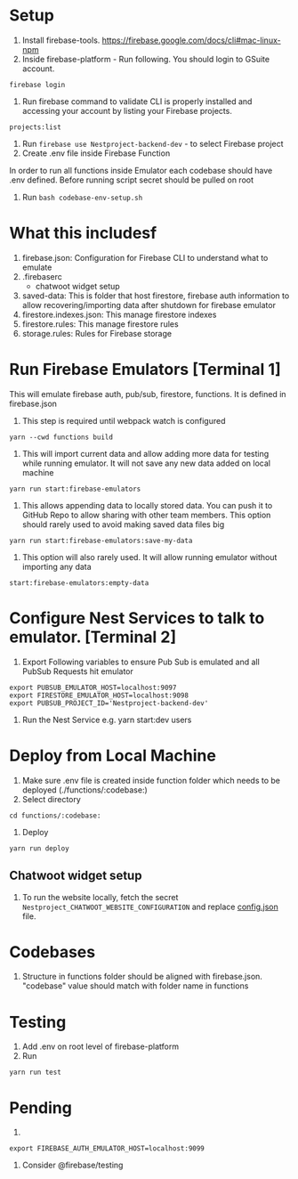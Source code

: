 # Setup

1. Install firebase-tools. https://firebase.google.com/docs/cli#mac-linux-npm
1. Inside firebase-platform - Run following. You should login to GSuite account.

```
firebase login
```

1. Run firebase command to validate CLI is properly installed and accessing your account by listing your Firebase projects.

```
projects:list
```

1. Run `firebase use Nestproject-backend-dev` - to select Firebase project
1. Create .env file inside Firebase Function

In order to run all functions inside Emulator each codebase should have .env defined. Before running script secret should be pulled on root

1. Run `bash codebase-env-setup.sh`

# What this includesf

1. firebase.json: Configuration for Firebase CLI to understand what to emulate
1. .firebaserc
   - chatwoot widget setup
1. saved-data: This is folder that host firestore, firebase auth information to allow recovering/importing data after shutdown for firebase emulator
1. firestore.indexes.json: This manage firestore indexes
1. firestore.rules: This manage firestore rules
1. storage.rules: Rules for Firebase storage

# Run Firebase Emulators [Terminal 1]

This will emulate firebase auth, pub/sub, firestore, functions. It is defined in firebase.json

1. This step is required until webpack watch is configured

```
yarn --cwd functions build
```

1. This will import current data and allow adding more data for testing while running emulator. It will not save any new data added on local machine

```
yarn run start:firebase-emulators
```

1. This allows appending data to locally stored data. You can push it to GitHub Repo to allow sharing with other team members. This option should rarely used to avoid making saved data files big

```
yarn run start:firebase-emulators:save-my-data
```

1. This option will also rarely used. It will allow running emulator without importing any data

```
start:firebase-emulators:empty-data
```

# Configure Nest Services to talk to emulator. [Terminal 2]

1. Export Following variables to ensure Pub Sub is emulated and all PubSub Requests hit emulator

```
export PUBSUB_EMULATOR_HOST=localhost:9097
export FIRESTORE_EMULATOR_HOST=localhost:9098
export PUBSUB_PROJECT_ID='Nestproject-backend-dev'
```

1. Run the Nest Service e.g. yarn start:dev users

# Deploy from Local Machine

1. Make sure .env file is created inside function folder which needs to be deployed (./functions/:codebase:)
1. Select directory

```
cd functions/:codebase:
```

1. Deploy

```
yarn run deploy
```

## Chatwoot widget setup

1. To run the website locally, fetch the secret `Nestproject_CHATWOOT_WEBSITE_CONFIGURATION` and replace [config.json](https://github.com/OPN-Technologies/Nestproject-backend/blob/develop/firebase-platform/hosting/chat/config.json) file.

# Codebases

1. Structure in functions folder should be aligned with firebase.json. "codebase" value should match with folder name in functions

# Testing

1. Add .env on root level of firebase-platform
1. Run

```
yarn run test
```

# Pending

1.

```
export FIREBASE_AUTH_EMULATOR_HOST=localhost:9099
```

1. Consider @firebase/testing
